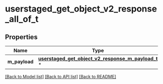 # userstaged_get_object_v2_response_all_of_t

## Properties
Name | Type | Description | Notes
------------ | ------------- | ------------- | -------------
**m_payload** | [**userstaged_get_object_v2_response_m_payload_t**](userstaged_get_object_v2_response_m_payload.md) \* |  | 

[[Back to Model list]](../README.md#documentation-for-models) [[Back to API list]](../README.md#documentation-for-api-endpoints) [[Back to README]](../README.md)


